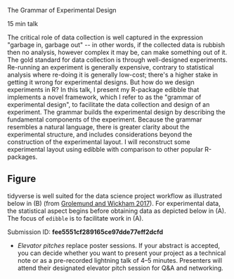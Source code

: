 The Grammar of Experimental Design

15 min talk

The critical role of data collection is well captured in the expression "garbage in, garbage out" -- in other words, if the collected data is rubbish then no analysis, however complex it may be, can make something out of it. The gold standard for data collection is through well-designed experiments.  Re-running an experiment is generally expensive, contrary to statistical analysis where re-doing it is generally low-cost; there's a higher stake in getting it wrong for experimental designs. But how do we design experiments in R? In this talk, I present my R-package edibble that implements a novel framework, which I refer to as the "grammar of experimental design", to facilitate the data collection and design of an experiment. The grammar builds the experimental design by describing the fundamental components of the experiment. Because the grammar resembles a natural language, there is greater clarity about the experimental structure, and includes considerations beyond the construction of the experimental layout. I will reconstruct some experimental layout using edibble with comparison to other popular R-packages. 

## Figure

tidyverse is well suited for the data science project workflow as illustrated below in (B) (from [Grolemund and Wickham 2017](https://r4ds.had.co.nz/introduction.html)). For experimental data, the statistical aspect begins before obtaining data as depicted below in (A). The focus of `edibble` is to facilitate work in (A).

Submission ID: **fee5551cf289165ce97dde77eff2dcfd**

- *Elevator pitches* replace poster sessions. If your abstract is accepted, you can decide whether you want to present your project as a technical note or as a pre-recorded lightning talk of 4–5 minutes. Presenters will attend their designated elevator pitch session for Q&A and networking.
